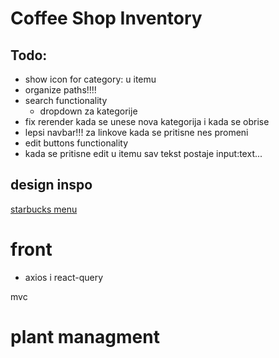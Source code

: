 # Coffee Shop Inventory

## Todo:

- show icon for category: u itemu
- organize paths!!!!
- search functionality
  - dropdown za kategorije
- fix rerender kada se unese nova kategorija i kada se obrise
- lepsi navbar!!! za linkove kada se pritisne nes promeni
- edit buttons functionality
- kada se pritisne edit u itemu sav tekst postaje input:text...

## design inspo

[starbucks menu](https://www.starbucks.com/menu)

# front

- axios i react-query

mvc

# plant managment